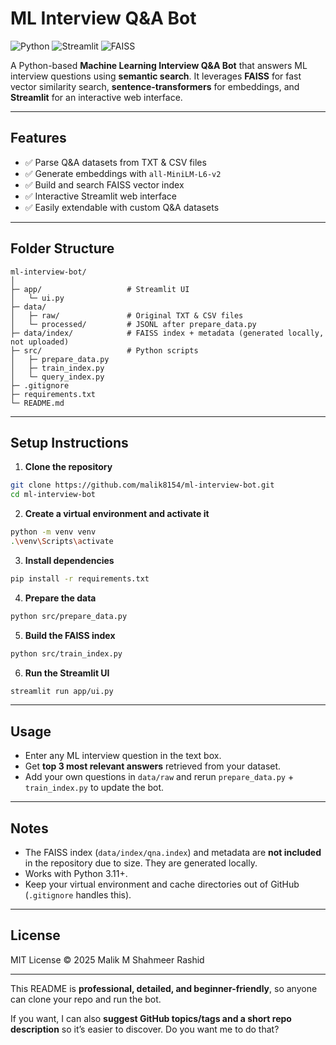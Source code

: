 # ML Interview Q\&A Bot

![Python](https://img.shields.io/badge/Python-3.11-blue?logo=python) ![Streamlit](https://img.shields.io/badge/Streamlit-1.24-orange?logo=streamlit) ![FAISS](https://img.shields.io/badge/FAISS-vector%20search-green)

A Python-based **Machine Learning Interview Q\&A Bot** that answers ML interview questions using **semantic search**. It leverages **FAISS** for fast vector similarity search, **sentence-transformers** for embeddings, and **Streamlit** for an interactive web interface.

---

## Features

* ✅ Parse Q\&A datasets from TXT & CSV files
* ✅ Generate embeddings with `all-MiniLM-L6-v2`
* ✅ Build and search FAISS vector index
* ✅ Interactive Streamlit web interface
* ✅ Easily extendable with custom Q\&A datasets

---

## Folder Structure

```
ml-interview-bot/
│
├─ app/                   # Streamlit UI
│   └─ ui.py
├─ data/
│   ├─ raw/               # Original TXT & CSV files
│   └─ processed/         # JSONL after prepare_data.py
├─ data/index/            # FAISS index + metadata (generated locally, not uploaded)
├─ src/                   # Python scripts
│   ├─ prepare_data.py
│   ├─ train_index.py
│   └─ query_index.py
├─ .gitignore
├─ requirements.txt
└─ README.md
```

---

## Setup Instructions

1. **Clone the repository**

```bash
git clone https://github.com/malik8154/ml-interview-bot.git
cd ml-interview-bot
```

2. **Create a virtual environment and activate it**

```bash
python -m venv venv
.\venv\Scripts\activate
```

3. **Install dependencies**

```bash
pip install -r requirements.txt
```

4. **Prepare the data**

```bash
python src/prepare_data.py
```

5. **Build the FAISS index**

```bash
python src/train_index.py
```

6. **Run the Streamlit UI**

```bash
streamlit run app/ui.py
```

---

## Usage

* Enter any ML interview question in the text box.
* Get **top 3 most relevant answers** retrieved from your dataset.
* Add your own questions in `data/raw` and rerun `prepare_data.py` + `train_index.py` to update the bot.

---

## Notes

* The FAISS index (`data/index/qna.index`) and metadata are **not included** in the repository due to size. They are generated locally.
* Works with Python 3.11+.
* Keep your virtual environment and cache directories out of GitHub (`.gitignore` handles this).

---

## License

MIT License © 2025 Malik  M Shahmeer Rashid

---

This README is **professional, detailed, and beginner-friendly**, so anyone can clone your repo and run the bot.

If you want, I can also **suggest GitHub topics/tags and a short repo description** so it’s easier to discover. Do you want me to do that?
